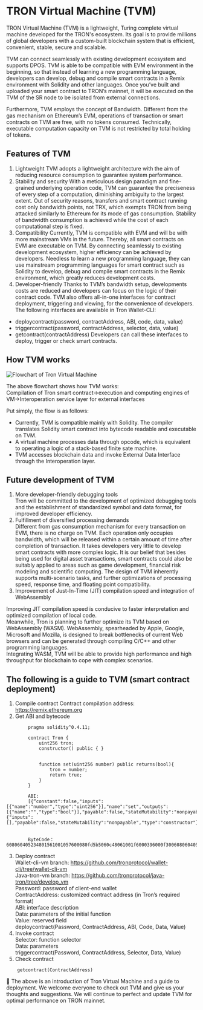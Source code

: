 # TRON Virtual Machine (TVM)

TRON Virtual Machine (TVM) is a lightweight, Turing complete virtual machine developed for the TRON's ecosystem. Its goal is to provide millions of global developers with a custom-built blockchain system that is efficient, convenient, stable, secure and scalable.

TVM can connect seamlessly with existing development ecosystem and supports DPOS. TVM is able to be compatible with EVM environment in the beginning, so that instead of learning a new programming language, developers can develop, debug and compile smart contracts in a Remix environment with Solidity and other languages. Once you’ve built and uploaded your smart contract to TRON’s mainnet, it will be executed on the TVM of the SR node to be isolated from external connections.

Furthermore, TVM employs the concept of Bandwidth. Different from the gas mechanism on Ethereum’s  EVM,  operations of transaction or smart contracts on TVM are free, with no tokens consumed. Technically, executable computation capacity on TVM is not restricted by total holding of tokens.

## Features of TVM
1. Lightweight
TVM adopts a lightweight architecture with the aim of reducing resource consumption to guarantee system performance.
2. Stability and security
With a meticulous design paradigm and fine-grained underlying operation code, TVM can guarantee the preciseness of every step of a computation, diminishing ambiguity to the largest extent. Out of security reasons, transfers and smart contract running cost only bandwidth points, not TRX, which exempts TRON from being attacked similarly to Ethereum for its mode of gas consumption. Stability of bandwidth consumption is achieved while the cost of each computational step is fixed.
3. Compatibility
Currently, TVM is compatible with EVM and will be with more mainstream VMs in the future. Thereby, all smart contracts on EVM are executable on TVM. By connecting seamlessly to existing development ecosystem, higher efficiency can be achieved by developers. Needless to learn a new programming language, they can use mainstream programming languages for smart contract such as Solidity to develop, debug and compile smart contracts in the Remix environment, which greatly reduces development costs.
4. Developer-friendly
Thanks to TVM’s bandwidth setup, developments costs are reduced and developers can focus on the logic of their contract code. TVM also offers all-in-one interfaces for contract deployment, triggering and viewing, for the convenience of developers.  
The following interfaces are available in Tron Wallet-CLI:
+ deploycontract(password, contractAddress, ABI, code, data, value)
+ triggercontract(password, contractAddress, selector, data, value)
+ getcontract(contractAddress)
Developers can call these interfaces to deploy, trigger or check smart contracts.

## How TVM works
	
![Flowchart of Tron Virtual Machine](https://raw.githubusercontent.com/ybhgenius/Documentation/master/images/Virtual_Machine/虚拟机.png)

The above flowchart shows how TVM works:  
Compilation of Tron smart contract→execution and computing engines of VM→Interoperation service layer for external interfaces

Put simply, the flow is as follows:
+ Currently, TVM is compatible mainly with Solidity. The compiler translates Solidity smart contract into bytecode readable and executable on TVM.
+ A virtual machine processes data through opcode, which is equivalent to operating a logic of a stack-based finite sate machine.
+ TVM accesses blockchain data and invoke External Data Interface through the Interoperation layer.

## Future development of TVM
1. More developer-friendly debugging tools  
Tron will be committed to the development of optimized debugging tools and the establishment of standardized symbol and data format, for improved developer efficiency.
2. Fulfillment of diversified processing demands  
Different from gas consumption mechanism for every transaction on EVM, there is no charge on TVM. Each operation only occupies bandwidth, which will be released within a certain amount of time after completion of transaction. It takes developers very little to develop smart contracts with more complex logic. It is our belief that besides being used for digital asset transactions, smart contracts could also be suitably applied to areas such as game development, financial risk modeling and scientific computing. The design of TVM inherently supports multi-scenario tasks, and further optimizations of processing speed, response time, and floating point compatibility. 
3. Improvement of Just-In-Time (JIT) compilation speed and integration of WebAssembly

Improving JIT compilation speed is conducive to faster interpretation and optimized compilation of local code.  
Meanwhile, Tron is planning to further optimize its TVM based on WebAssembly (WASM). WebAssembly, spearheaded by Apple, Google, Microsoft and Mozilla, is designed to break bottlenecks of current Web browsers and can be generated through compiling C/C++ and other programming languages.  
Integrating WASM, TVM will be able to provide high performance and high throughput for blockchain to cope with complex scenarios.

## The following is a guide to TVM (smart contract deployment)

1. Compile contract
Contract compilation address: https://remix.ethereum.org
2. Get ABI and bytecode  
```
        pragma solidity^0.4.11;

        contract Tron {
            uint256 tron;
            constructor() public { }
    
    
            function set(uint256 number) public returns(bool){
                tron = number;
                return true;
            }
        }

        ABI: 
        [{“constant":false,"inputs":[{"name":"number","type":"uint256"}],"name":"set","outputs":[{"name":"","type":"bool"}],"payable":false,"stateMutability":"nonpayable","type":"function"},{"inputs":[],"payable":false,"stateMutability":"nonpayable","type":"constructor"}]


        ByteCode：608060405234801561001057600080fd5b5060c48061001f6000396000f300608060405260043610603f576000357c0100000000000000000000000000000000000000000000000000000000900463ffffffff16806360fe47b1146044575b600080fd5b348015604f57600080fd5b50606c600480360381019080803590602001909291905050506086565b604051808215151515815260200191505060405180910390f35b600081600081905550600190509190505600a165627a7a723058209791df3f67e9af451c35d7ae55bda5e352764f6a38ea23fa850b1c1fe1bc72e90029
```
3. Deploy contract  
Wallet-cli-vm branch: https://github.com/tronprotocol/wallet-cli/tree/wallet-cli-vm    
Java-tron-vm branch: https://github.com/tronprotocol/java-tron/tree/develop_vm  
Password: password of client-end wallet  
ContractAddress: customized contract address (in Tron’s required format)  
ABI: interface description  
Data: parameters of the initial function  
Value: reserved field  
deploycontract(Password, ContractAddress, ABI, Code, Data, Value)  
4. Invoke contract  
Selector: function selector  
Data: parameters  
triggercontract(Password, ContractAddress, Selector, Data, Value)  
5. Check contract
```
    getcontract(ContractAddress)
```

The above is an introduction of Tron Virtual Machine and a guide to deployment. We welcome everyone to check out TVM and give us your thoughts and suggestions. We will continue to perfect and update TVM for optimal performance on TRON mainnet.
